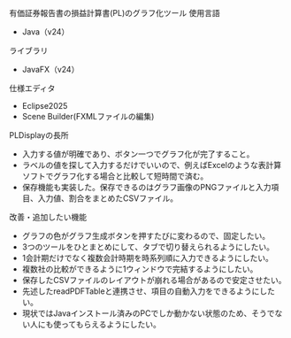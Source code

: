 有価証券報告書の損益計算書(PL)のグラフ化ツール
使用言語
- Java（v24）
  
ライブラリ
- JavaFX（v24）

仕様エディタ
- Eclipse2025
- Scene Builder(FXMLファイルの編集)

PLDisplayの長所
- 入力する値が明確であり、ボタン一つでグラフ化が完了すること。
- ラベルの値を探して入力するだけでいいので、例えばExcelのような表計算ソフトでグラフ化する場合と比較して短時間で済む。
- 保存機能も実装した。保存できるのはグラフ画像のPNGファイルと入力項目、入力値、割合をまとめたCSVファイル。

改善・追加したい機能
- グラフの色がグラフ生成ボタンを押すたびに変わるので、固定したい。
- 3つのツールをひとまとめにして、タブで切り替えられるようにしたい。
- 1会計期だけでなく複数会計時期を時系列順に入力できるようにしたい。
- 複数社の比較ができるように1ウィンドウで完結するようにしたい。
- 保存したCSVファイルのレイアウトが崩れる場合があるので安定させたい。
- 先述したreadPDFTableと連携させ、項目の自動入力をできるようにしたい。
- 現状ではJavaインストール済みのPCでしか動かない状態のため、そうでない人にも使ってもらえるようにしたい。
